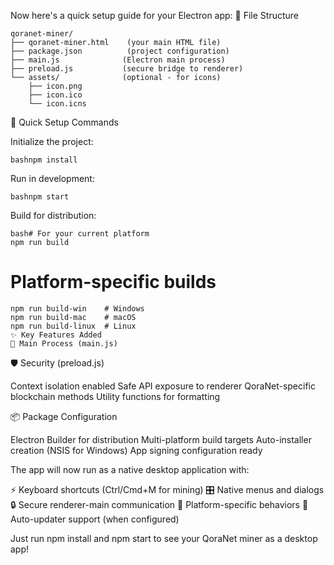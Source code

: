 Now here's a quick setup guide for your Electron app:
📁 File Structure

```
qoranet-miner/
├── qoranet-miner.html    (your main HTML file)
├── package.json          (project configuration)
├── main.js              (Electron main process)
├── preload.js           (secure bridge to renderer)
└── assets/              (optional - for icons)
    ├── icon.png
    ├── icon.ico
    └── icon.icns

```
🚀 Quick Setup Commands

Initialize the project:
```
bashnpm install
```
Run in development:
```
bashnpm start
```
Build for distribution:
```
bash# For your current platform
npm run build
```
# Platform-specific builds
```
npm run build-win    # Windows
npm run build-mac    # macOS  
npm run build-linux  # Linux
✨ Key Features Added
🔧 Main Process (main.js)
```

🛡️ Security (preload.js)

Context isolation enabled
Safe API exposure to renderer
QoraNet-specific blockchain methods
Utility functions for formatting

📦 Package Configuration

Electron Builder for distribution
Multi-platform build targets
Auto-installer creation (NSIS for Windows)
App signing configuration ready

The app will now run as a native desktop application with:

⚡ Keyboard shortcuts (Ctrl/Cmd+M for mining)
🎛️ Native menus and dialogs
🔒 Secure renderer-main communication
📱 Platform-specific behaviors
🚀 Auto-updater support (when configured)

Just run npm install and npm start to see your QoraNet miner as a desktop app!
